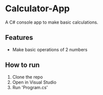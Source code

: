 # Calculator-App
A C# console app to make basic calculations.
## Features
- Make basic operations of 2 numbers
## How to run
1. Clone the repo
2. Open in Visual Studio
3. Run 'Program.cs'
